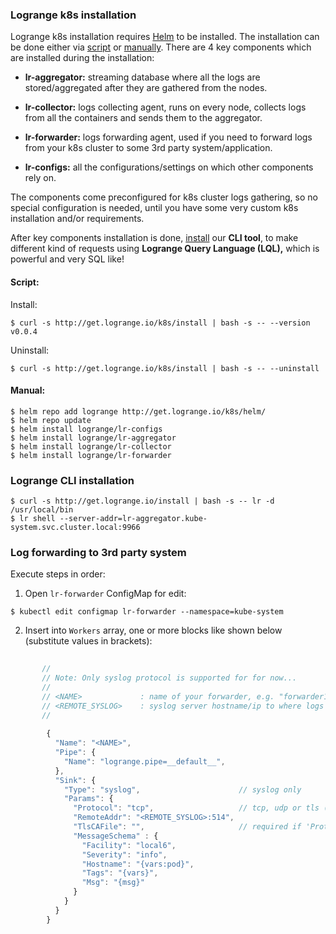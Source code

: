 ### Logrange k8s installation

Logrange k8s installation requires [Helm](https://helm.sh/) to be installed. The installation can be done either via [script](#script) or [manually](#manual). There are 4 key components which are installed during the installation: 

* **lr-aggregator:** streaming database where all the logs are stored/aggregated after they are gathered from the nodes.

* **lr-collector:** logs collecting agent, runs on every node, collects logs from all the containers and sends them to the aggregator.

* **lr-forwarder:** logs forwarding agent, used if you need to forward logs from your k8s cluster to some 3rd party system/application.

* **lr-configs:** all the configurations/settings on which other components rely on.

The components come preconfigured for k8s cluster logs gathering, so no special configuration is needed, until you have some very custom k8s installation and/or requirements.

After key components installation is done, [install](#logrange-cli-installation) our **CLI tool**, to make different kind of requests using **Logrange Query Language (LQL),** which is powerful and very SQL like!

#### Script:

Install:<br/>
```
$ curl -s http://get.logrange.io/k8s/install | bash -s -- --version v0.0.4
```

Uninstall:<br/>
```
$ curl -s http://get.logrange.io/k8s/install | bash -s -- --uninstall
```

#### Manual:

```
$ helm repo add logrange http://get.logrange.io/k8s/helm/
$ helm repo update
$ helm install logrange/lr-configs 
$ helm install logrange/lr-aggregator
$ helm install logrange/lr-collector
$ helm install logrange/lr-forwarder
```

### Logrange CLI installation

```
$ curl -s http://get.logrange.io/install | bash -s -- lr -d /usr/local/bin
$ lr shell --server-addr=lr-aggregator.kube-system.svc.cluster.local:9966
```

### Log forwarding to 3rd party system

Execute steps in order:

1. Open `lr-forwarder` ConfigMap for edit:<br/>
```
$ kubectl edit configmap lr-forwarder --namespace=kube-system
```
2. Insert into `Workers` array, one or more blocks like shown below (substitute values in brackets):
```javascript
    
       //    
       // Note: Only syslog protocol is supported for for now...
       //
       // <NAME>             : name of your forwarder, e.g. "forwarder1"
       // <REMOTE_SYSLOG>    : syslog server hostname/ip to where logs to be forwarded
       //
    
        {
          "Name": "<NAME>",
          "Pipe": {
            "Name": "logrange.pipe=__default__",
          },
          "Sink": {
            "Type": "syslog",                      // syslog only
            "Params": {
              "Protocol": "tcp",                   // tcp, udp or tls (requires non-empty 'TlsCAFile')
              "RemoteAddr": "<REMOTE_SYSLOG>:514",
              "TlsCAFile": "",                     // required if 'Protocol' is 'tls'
              "MessageSchema" : {
                "Facility": "local6",
                "Severity": "info",
                "Hostname": "{vars:pod}",
                "Tags": "{vars}",
                "Msg": "{msg}"
              }
            } 
          }
        }
 ```
